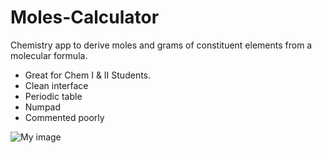 Moles-Calculator
================

Chemistry app to derive moles and grams of constituent elements from a molecular formula. 
* Great for Chem I & II Students.
* Clean interface
* Periodic table
* Numpad
* Commented poorly


![My image](https://raw.github.com/benbaker/Moles-Calculator/master/img/ss2.png)